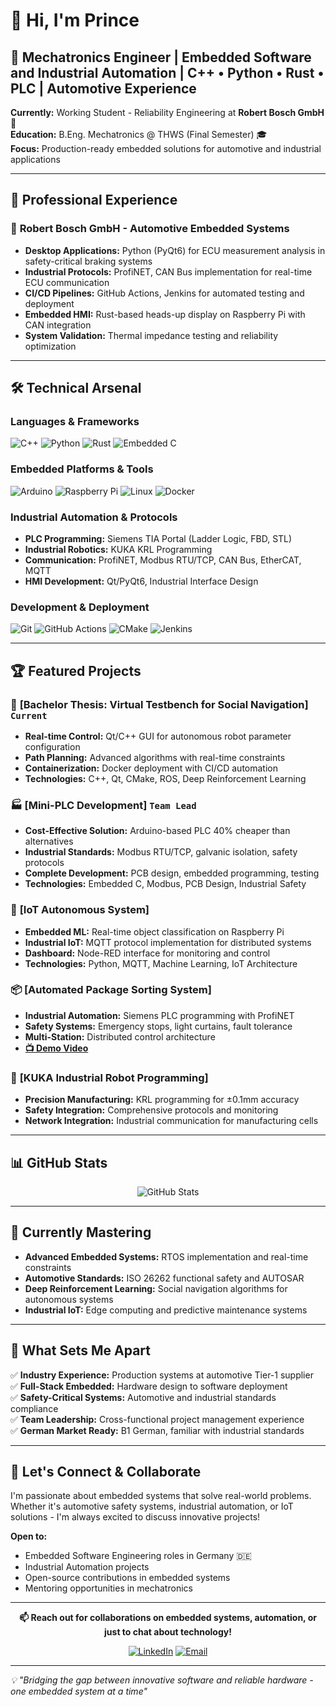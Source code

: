 # 👋 Hi, I'm Prince

## 🚀 Mechatronics Engineer | Embedded Software and Industrial Automation | C++ • Python • Rust • PLC | Automotive Experience

**Currently:** Working Student - Reliability Engineering at **Robert Bosch GmbH** 🏢  
**Education:** B.Eng. Mechatronics @ THWS (Final Semester) 🎓  
**Focus:** Production-ready embedded solutions for automotive and industrial applications

---

## 💼 Professional Experience

### 🔧 **Robert Bosch GmbH** - Automotive Embedded Systems
- **Desktop Applications:** Python (PyQt6) for ECU measurement analysis in safety-critical braking systems
- **Industrial Protocols:** ProfiNET, CAN Bus implementation for real-time ECU communication
- **CI/CD Pipelines:** GitHub Actions, Jenkins for automated testing and deployment
- **Embedded HMI:** Rust-based heads-up display on Raspberry Pi with CAN integration
- **System Validation:** Thermal impedance testing and reliability optimization

---

## 🛠️ Technical Arsenal

### **Languages & Frameworks**
![C++](https://img.shields.io/badge/C++-00599C?style=flat&logo=c%2B%2B&logoColor=white)
![Python](https://img.shields.io/badge/Python-3776AB?style=flat&logo=python&logoColor=white)
![Rust](https://img.shields.io/badge/Rust-000000?style=flat&logo=rust&logoColor=white)
![Embedded C](https://img.shields.io/badge/Embedded_C-A8B9CC?style=flat&logo=c&logoColor=white)

### **Embedded Platforms & Tools**
![Arduino](https://img.shields.io/badge/Arduino-00979D?style=flat&logo=arduino&logoColor=white)
![Raspberry Pi](https://img.shields.io/badge/Raspberry_Pi-A22846?style=flat&logo=raspberry-pi&logoColor=white)
![Linux](https://img.shields.io/badge/Linux-FCC624?style=flat&logo=linux&logoColor=black)
![Docker](https://img.shields.io/badge/Docker-2496ED?style=flat&logo=docker&logoColor=white)

### **Industrial Automation & Protocols**
- **PLC Programming:** Siemens TIA Portal (Ladder Logic, FBD, STL)
- **Industrial Robotics:** KUKA KRL Programming
- **Communication:** ProfiNET, Modbus RTU/TCP, CAN Bus, EtherCAT, MQTT
- **HMI Development:** Qt/PyQt6, Industrial Interface Design

### **Development & Deployment**
![Git](https://img.shields.io/badge/Git-F05032?style=flat&logo=git&logoColor=white)
![GitHub Actions](https://img.shields.io/badge/GitHub_Actions-2088FF?style=flat&logo=github-actions&logoColor=white)
![CMake](https://img.shields.io/badge/CMake-064F8C?style=flat&logo=cmake&logoColor=white)
![Jenkins](https://img.shields.io/badge/Jenkins-D24939?style=flat&logo=jenkins&logoColor=white)

---

## 🏆 Featured Projects

### 🔬 **[Bachelor Thesis: Virtual Testbench for Social Navigation]** `Current`
- **Real-time Control:** Qt/C++ GUI for autonomous robot parameter configuration
- **Path Planning:** Advanced algorithms with real-time constraints
- **Containerization:** Docker deployment with CI/CD automation
- **Technologies:** C++, Qt, CMake, ROS, Deep Reinforcement Learning

### 🏭 **[Mini-PLC Development]** `Team Lead`
- **Cost-Effective Solution:** Arduino-based PLC 40% cheaper than alternatives
- **Industrial Standards:** Modbus RTU/TCP, galvanic isolation, safety protocols
- **Complete Development:** PCB design, embedded programming, testing
- **Technologies:** Embedded C, Modbus, PCB Design, Industrial Safety

### 🤖 **[IoT Autonomous System]**
- **Embedded ML:** Real-time object classification on Raspberry Pi
- **Industrial IoT:** MQTT protocol implementation for distributed systems
- **Dashboard:** Node-RED interface for monitoring and control
- **Technologies:** Python, MQTT, Machine Learning, IoT Architecture

### 📦 **[Automated Package Sorting System]**
- **Industrial Automation:** Siemens PLC programming with ProfiNET
- **Safety Systems:** Emergency stops, light curtains, fault tolerance
- **Multi-Station:** Distributed control architecture
- **[📺 Demo Video](https://www.youtube.com/watch?v=nhcTPJMKqWs)**

### 🦾 **[KUKA Industrial Robot Programming]**
- **Precision Manufacturing:** KRL programming for ±0.1mm accuracy
- **Safety Integration:** Comprehensive protocols and monitoring
- **Network Integration:** Industrial communication for manufacturing cells

---

## 📊 GitHub Stats

<div align="center">
  
![GitHub Stats](https://github-readme-stats.vercel.app/api?username=Prince-sakariya&show_icons=true&theme=dark&hide_border=true)

</div>

---

## 🌱 Currently Mastering

- **Advanced Embedded Systems:** RTOS implementation and real-time constraints
- **Automotive Standards:** ISO 26262 functional safety and AUTOSAR
- **Deep Reinforcement Learning:** Social navigation algorithms for autonomous systems
- **Industrial IoT:** Edge computing and predictive maintenance systems

---

## 🎯 What Sets Me Apart

✅ **Industry Experience:** Production systems at automotive Tier-1 supplier  
✅ **Full-Stack Embedded:** Hardware design to software deployment  
✅ **Safety-Critical Systems:** Automotive and industrial standards compliance  
✅ **Team Leadership:** Cross-functional project management experience  
✅ **German Market Ready:** B1 German, familiar with industrial standards  

---

## 🤝 Let's Connect & Collaborate

I'm passionate about embedded systems that solve real-world problems. Whether it's automotive safety systems, industrial automation, or IoT solutions - I'm always excited to discuss innovative projects!

**Open to:**
- Embedded Software Engineering roles in Germany 🇩🇪
- Industrial Automation projects
- Open-source contributions in embedded systems
- Mentoring opportunities in mechatronics

---

<div align="center">

**📫 Reach out for collaborations on embedded systems, automation, or just to chat about technology!**

[![LinkedIn](https://img.shields.io/badge/LinkedIn-0077B5?style=for-the-badge&logo=linkedin&logoColor=white)](https://linkedin.com/in/prince-sakariya)
[![Email](https://img.shields.io/badge/Email-D14836?style=for-the-badge&logo=gmail&logoColor=white)](mailto:prince.sakariya@study.thws.de)

</div>

---

*💡 "Bridging the gap between innovative software and reliable hardware - one embedded system at a time"*